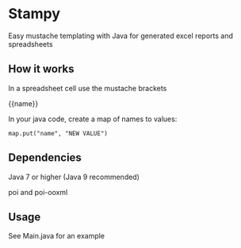 # Stampy
Easy mustache templating with Java for generated excel reports and spreadsheets

## How it works 

In a spreadsheet cell use the mustache brackets

{{name}}

In your java code, create a map of names to values: 


```map.put("name", "NEW VALUE")```

## Dependencies 
Java 7 or higher (Java 9 recommended)

poi and poi-ooxml

## Usage

See Main.java for an example


